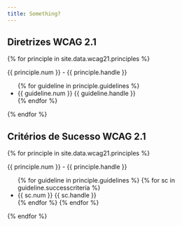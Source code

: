 ```yaml
---
title: Something?
---
```


<h2>Diretrizes WCAG 2.1</h2>

{% for principle in site.data.wcag21.principles %}
<p>{{ principle.num }} - {{ principle.handle }}</p>
<ul>
    {% for guideline in principle.guidelines %}
    <li>{{ guideline.num }} {{ guideline.handle }}</li>
    {% endfor %}
</ul>
{% endfor %}

<h2>Critérios de Sucesso WCAG 2.1</h2>

{% for principle in site.data.wcag21.principles %}
<p>{{ principle.num }} - {{ principle.handle }}</p>
<ul>
    {% for guideline in principle.guidelines %}
       {% for sc in guideline.successcriteria %}
          <li>{{ sc.num }} {{ sc.handle }}</li>
        {% endfor %}
    {% endfor %}
</ul>
{% endfor %}

